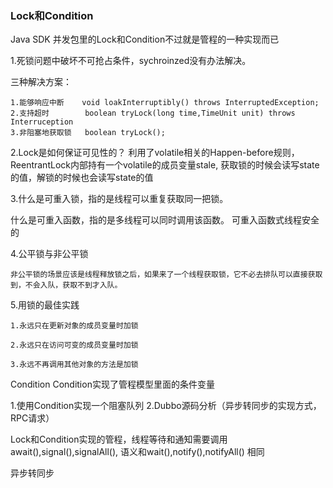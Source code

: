 ### Lock和Condition

Java SDK 并发包里的Lock和Condition不过就是管程的一种实现而已

1.死锁问题中破坏不可抢占条件，sychroinzed没有办法解决。

三种解决方案：

    1.能够响应中断    void loakInterruptibly() throws InterruptedException;
    2.支持超时        boolean tryLock(long time,TimeUnit unit) throws Interruception
    3.非阻塞地获取锁   boolean tryLock();

2.Lock是如何保证可见性的？ 利用了volatile相关的Happen-before规则，ReentrantLock内部持有一个volatile的成员变量stale,
    获取锁的时候会读写state的值，解锁的时候也会读写state的值


3.什么是可重入锁，指的是线程可以重复获取同一把锁。

  什么是可重入函数，指的是多线程可以同时调用该函数。 可重入函数式线程安全的

4.公平锁与非公平锁

    非公平锁的场景应该是线程释放锁之后，如果来了一个线程获取锁，它不必去排队可以直接获取到，不会入队，获取不到才入队。


5.用锁的最佳实践

    1.永远只在更新对象的成员变量时加锁

    2.永远只在访问可变的成员变量时加锁

    3.永远不再调用其他对象的方法是加锁



Condition
    Condition实现了管程模型里面的条件变量

1.使用Condition实现一个阻塞队列
2.Dubbo源码分析（异步转同步的实现方式，RPC请求）

Lock和Condition实现的管程，线程等待和通知需要调用await(),signal(),signalAll(),
    语义和wait(),notify(),notifyAll() 相同


异步转同步


















